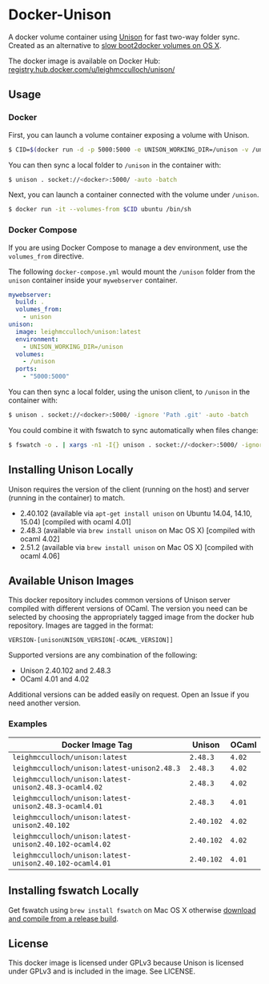 # Docker-Unison
A docker volume container using [Unison](http://www.cis.upenn.edu/~bcpierce/unison/) for fast two-way folder sync. Created as an alternative to [slow boot2docker volumes on OS X](https://github.com/boot2docker/boot2docker/issues/593).

The docker image is available on Docker Hub:
[registry.hub.docker.com/u/leighmcculloch/unison/](https://registry.hub.docker.com/u/leighmcculloch/unison/)

## Usage

### Docker

First, you can launch a volume container exposing a volume with Unison.

```bash
$ CID=$(docker run -d -p 5000:5000 -e UNISON_WORKING_DIR=/unison -v /unison leighmcculloch/unison:latest)
```

You can then sync a local folder to `/unison` in the container with:

```bash
$ unison . socket://<docker>:5000/ -auto -batch
```

Next, you can launch a container connected with the volume under `/unison`.

```bash
$ docker run -it --volumes-from $CID ubuntu /bin/sh
```

### Docker Compose

If you are using Docker Compose to manage a dev environment, use the `volumes_from` directive.

The following `docker-compose.yml` would mount the `/unison` folder from the `unison` container inside your `mywebserver` container.

```yaml
mywebserver:
  build: .
  volumes_from:
    - unison
unison:
  image: leighmcculloch/unison:latest
  environment:
    - UNISON_WORKING_DIR=/unison
  volumes:
    - /unison
  ports:
    - "5000:5000"
```

You can then sync a local folder, using the unison client, to `/unison` in the container with:

```bash
$ unison . socket://<docker>:5000/ -ignore 'Path .git' -auto -batch
```

You could combine it with fswatch to sync automatically when files change:

```bash
$ fswatch -o . | xargs -n1 -I{} unison . socket://<docker>:5000/ -ignore 'Path .git' -auto -batch
```

## Installing Unison Locally
Unison requires the version of the client (running on the host) and server (running in the container) to match.

 * 2.40.102 (available via `apt-get install unison` on Ubuntu 14.04, 14.10, 15.04) [compiled with ocaml 4.01]
 * 2.48.3 (available via `brew install unison` on Mac OS X) [compiled with ocaml 4.02]
 * 2.51.2 (available via `brew install unison` on Mac OS X) [compiled with ocaml 4.06]

## Available Unison Images
This docker repository includes common versions of Unison server compiled with different versions of OCaml. The version you need can be selected by choosing the appropriately tagged image from the docker hub repository. Images are tagged in the format:

```
VERSION-[unisonUNISON_VERSION[-OCAML_VERSION]]
```

Supported versions are any combination of the following:

 * Unison 2.40.102 and 2.48.3
 * OCaml 4.01 and 4.02

Additional versions can be added easily on request. Open an Issue if you need another version.

### Examples
| Docker Image Tag                                        | Unison     | OCaml   |
| ------------------------------------------------------- | ---------- | ------- |
| `leighmcculloch/unison:latest`                          | `2.48.3`   | `4.02`  |
| `leighmcculloch/unison:latest-unison2.48.3`             | `2.48.3`   | `4.02`  |
| `leighmcculloch/unison:latest-unison2.48.3-ocaml4.02`   | `2.48.3`   | `4.02`  |
| `leighmcculloch/unison:latest-unison2.48.3-ocaml4.01`   | `2.48.3`   | `4.01`  |
| `leighmcculloch/unison:latest-unison2.40.102`           | `2.40.102` | `4.02`  |
| `leighmcculloch/unison:latest-unison2.40.102-ocaml4.02` | `2.40.102` | `4.02`  |
| `leighmcculloch/unison:latest-unison2.40.102-ocaml4.01` | `2.40.102` | `4.01`  |

## Installing fswatch Locally
Get fswatch using `brew install fswatch` on Mac OS X otherwise [download and compile from a release build](http://emcrisostomo.github.io/fswatch/).

## License
This docker image is licensed under GPLv3 because Unison is licensed under GPLv3 and is included in the image. See LICENSE.
